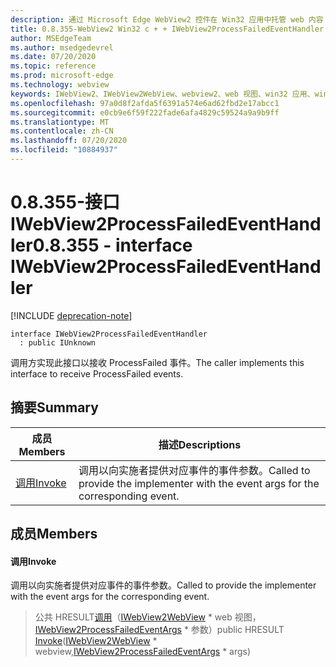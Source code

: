 ```yaml
---
description: 通过 Microsoft Edge WebView2 控件在 Win32 应用中托管 web 内容
title: 0.8.355-WebView2 Win32 c + + IWebView2ProcessFailedEventHandler
author: MSEdgeTeam
ms.author: msedgedevrel
ms.date: 07/20/2020
ms.topic: reference
ms.prod: microsoft-edge
ms.technology: webview
keywords: IWebView2、IWebView2WebView、webview2、web 视图、win32 应用、win32、edge
ms.openlocfilehash: 97a0d8f2afda5f6391a574e6ad62fbd2e17abcc1
ms.sourcegitcommit: e0cb9e6f59f222fade6afa4829c59524a9a9b9ff
ms.translationtype: MT
ms.contentlocale: zh-CN
ms.lasthandoff: 07/20/2020
ms.locfileid: "10884937"
---
```

# <span data-ttu-id="9e2d9-104">0.8.355-接口 IWebView2ProcessFailedEventHandler</span><span class="sxs-lookup"><span data-stu-id="9e2d9-104">0.8.355 - interface IWebView2ProcessFailedEventHandler</span></span> 

[!INCLUDE [deprecation-note](../../includes/deprecation-note.md)]

```
interface IWebView2ProcessFailedEventHandler
  : public IUnknown
```

<span data-ttu-id="9e2d9-105">调用方实现此接口以接收 ProcessFailed 事件。</span><span class="sxs-lookup"><span data-stu-id="9e2d9-105">The caller implements this interface to receive ProcessFailed events.</span></span>

## <span data-ttu-id="9e2d9-106">摘要</span><span class="sxs-lookup"><span data-stu-id="9e2d9-106">Summary</span></span>

 <span data-ttu-id="9e2d9-107">成员</span><span class="sxs-lookup"><span data-stu-id="9e2d9-107">Members</span></span>                        | <span data-ttu-id="9e2d9-108">描述</span><span class="sxs-lookup"><span data-stu-id="9e2d9-108">Descriptions</span></span>
--------------------------------|---------------------------------------------
[<span data-ttu-id="9e2d9-109">调用</span><span class="sxs-lookup"><span data-stu-id="9e2d9-109">Invoke</span></span>](#invoke) | <span data-ttu-id="9e2d9-110">调用以向实施者提供对应事件的事件参数。</span><span class="sxs-lookup"><span data-stu-id="9e2d9-110">Called to provide the implementer with the event args for the corresponding event.</span></span>

## <span data-ttu-id="9e2d9-111">成员</span><span class="sxs-lookup"><span data-stu-id="9e2d9-111">Members</span></span>

#### <span data-ttu-id="9e2d9-112">调用</span><span class="sxs-lookup"><span data-stu-id="9e2d9-112">Invoke</span></span> 

<span data-ttu-id="9e2d9-113">调用以向实施者提供对应事件的事件参数。</span><span class="sxs-lookup"><span data-stu-id="9e2d9-113">Called to provide the implementer with the event args for the corresponding event.</span></span>

> <span data-ttu-id="9e2d9-114">公共 HRESULT[调用](#invoke)（[IWebView2WebView](IWebView2WebView.md) \* web 视图，[IWebView2ProcessFailedEventArgs](IWebView2ProcessFailedEventArgs.md) \* 参数）</span><span class="sxs-lookup"><span data-stu-id="9e2d9-114">public HRESULT [Invoke](#invoke)([IWebView2WebView](IWebView2WebView.md) \* webview,[IWebView2ProcessFailedEventArgs](IWebView2ProcessFailedEventArgs.md) \* args)</span></span>

